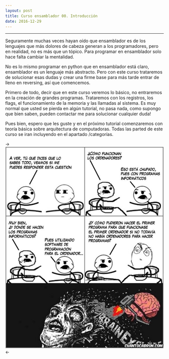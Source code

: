 ```yaml
---
layout: post
title: Curso ensamblador 00. Introducción   
date: 2016-12-29
---
```

--------------------
Seguramente muchas veces hayan oído que ensamblador es de los lenguajes que más dolores de cabeza generan a los programadores, pero en realidad, no es más que un tópico. Para programar en ensamblador solo hace falta cambiar la mentalidad. 

No es lo mismo programar en python que en ensamblador está claro, ensamblador es un lenguaje más abstracto. Pero con este curso trataremos de solucionar esas dudas y crear una firme base para más tarde entrar de lleno en reversing, así que comencemos. 

Primero de todo, decir que en este curso veremos lo básico, no entraremos en la creación de grandes programas. Trataremos con los registros, los flags, el funcionamiento de la memoria y las llamadas al sistema. Es muy normal que usted se pierda en algún tutorial, no pasa nada, como supongo que bien saben, pueden contactar me para solucionar cualquier duda! 

Pues bien, espero que les guste y en el próximo tutorial comenzaremos con teoría básica sobre arquitectura de computadoras. Todas las parted de este curso se iran incluyendo en el apartado /categorías. 

->![](/images/cuanto-cabron-chiste-programa.jpg)<-
 
